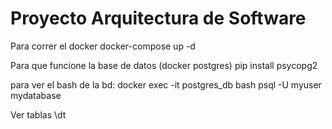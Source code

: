 # Proyecto Arquitectura de Software
 
Para correr el docker
docker-compose up -d

Para que funcione la base de datos (docker postgres)
pip install psycopg2

para ver el bash de la bd:
docker exec -it postgres_db bash
psql -U myuser mydatabase

Ver tablas
\dt

